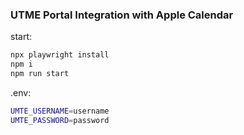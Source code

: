 ### UTME Portal Integration with Apple Calendar

start:

```bash
npx playwright install
npm i
npm run start
```

.env:

```bash
UMTE_USERNAME=username
UMTE_PASSWORD=password
```
